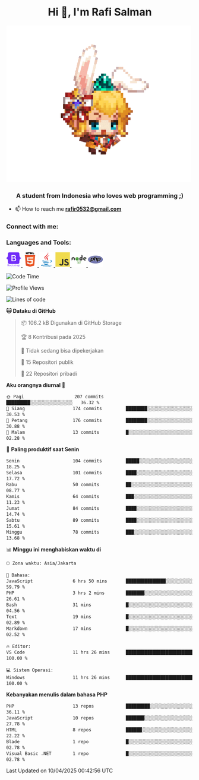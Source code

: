 <h1 align="center">Hi 👋, I'm Rafi Salman</h1>
<img src="img/lp.gif" /> 
<h3 align="center">A student from Indonesia who loves web programming ;)</h3>

- 📫 How to reach me **rafir0532@gmail.com**

<h3 align="left">Connect with me:</h3>
<p align="left">
</p>

<h3 align="left">Languages and Tools:</h3>
<p align="left"> <a href="https://getbootstrap.com" target="_blank" rel="noreferrer"> <img src="https://raw.githubusercontent.com/devicons/devicon/master/icons/bootstrap/bootstrap-plain-wordmark.svg" alt="bootstrap" width="40" height="40"/> </a> <a href="https://www.w3.org/html/" target="_blank" rel="noreferrer"> <img src="https://raw.githubusercontent.com/devicons/devicon/master/icons/html5/html5-original-wordmark.svg" alt="html5" width="40" height="40"/> </a> <a href="https://www.java.com" target="_blank" rel="noreferrer"> <img src="https://raw.githubusercontent.com/devicons/devicon/master/icons/java/java-original.svg" alt="java" width="40" height="40"/> </a> <a href="https://developer.mozilla.org/en-US/docs/Web/JavaScript" target="_blank" rel="noreferrer"> <img src="https://raw.githubusercontent.com/devicons/devicon/master/icons/javascript/javascript-original.svg" alt="javascript" width="40" height="40"/> </a> <a href="https://nodejs.org" target="_blank" rel="noreferrer"> <img src="https://raw.githubusercontent.com/devicons/devicon/master/icons/nodejs/nodejs-original-wordmark.svg" alt="nodejs" width="40" height="40"/> </a> <a href="https://www.php.net" target="_blank" rel="noreferrer"> <img src="https://raw.githubusercontent.com/devicons/devicon/master/icons/php/php-original.svg" alt="php" width="40" height="40"/> </a> </p>

<!--START_SECTION:waka-->
![Code Time](http://img.shields.io/badge/Code%20Time-372%20hrs%2057%20mins-blue)

![Profile Views](http://img.shields.io/badge/Profil%20dilihat-1-blue)

![Lines of code](https://img.shields.io/badge/Sejak%20Hello%20World%20aku%20telah%20menulis-1.8%20million%20baris%20kode-blue)

**🐱 Dataku di GitHub** 

> 📦 106.2 kB Digunakan di GitHub Storage 
 > 
> 🏆 8 Kontribusi pada 2025
 > 
> 🚫 Tidak sedang bisa dipekerjakan
 > 
> 📜 15 Repositori publik 
 > 
> 🔑 22 Repositori pribadi 
 > 
**Aku orangnya diurnal 🐤** 

```text
🌞 Pagi                   207 commits         █████████░░░░░░░░░░░░░░░░   36.32 % 
🌆 Siang                  174 commits         ████████░░░░░░░░░░░░░░░░░   30.53 % 
🌃 Petang                 176 commits         ████████░░░░░░░░░░░░░░░░░   30.88 % 
🌙 Malam                  13 commits          █░░░░░░░░░░░░░░░░░░░░░░░░   02.28 % 
```
📅 **Paling produktif saat Senin** 

```text
Senin                    104 commits         █████░░░░░░░░░░░░░░░░░░░░   18.25 % 
Selasa                   101 commits         ████░░░░░░░░░░░░░░░░░░░░░   17.72 % 
Rabu                     50 commits          ██░░░░░░░░░░░░░░░░░░░░░░░   08.77 % 
Kamis                    64 commits          ███░░░░░░░░░░░░░░░░░░░░░░   11.23 % 
Jumat                    84 commits          ████░░░░░░░░░░░░░░░░░░░░░   14.74 % 
Sabtu                    89 commits          ████░░░░░░░░░░░░░░░░░░░░░   15.61 % 
Minggu                   78 commits          ███░░░░░░░░░░░░░░░░░░░░░░   13.68 % 
```


📊 **Minggu ini menghabiskan waktu di** 

```text
🕑︎ Zona waktu: Asia/Jakarta

💬 Bahasa: 
JavaScript               6 hrs 50 mins       ███████████████░░░░░░░░░░   59.79 % 
PHP                      3 hrs 2 mins        ███████░░░░░░░░░░░░░░░░░░   26.61 % 
Bash                     31 mins             █░░░░░░░░░░░░░░░░░░░░░░░░   04.56 % 
Text                     19 mins             █░░░░░░░░░░░░░░░░░░░░░░░░   02.89 % 
Markdown                 17 mins             █░░░░░░░░░░░░░░░░░░░░░░░░   02.52 % 

🔥 Editor: 
VS Code                  11 hrs 26 mins      █████████████████████████   100.00 % 

💻 Sistem Operasi: 
Windows                  11 hrs 26 mins      █████████████████████████   100.00 % 
```

**Kebanyakan menulis dalam bahasa PHP** 

```text
PHP                      13 repos            █████████░░░░░░░░░░░░░░░░   36.11 % 
JavaScript               10 repos            ███████░░░░░░░░░░░░░░░░░░   27.78 % 
HTML                     8 repos             ██████░░░░░░░░░░░░░░░░░░░   22.22 % 
Blade                    1 repo              █░░░░░░░░░░░░░░░░░░░░░░░░   02.78 % 
Visual Basic .NET        1 repo              █░░░░░░░░░░░░░░░░░░░░░░░░   02.78 % 
```




 Last Updated on 10/04/2025 00:42:56 UTC
<!--END_SECTION:waka-->
